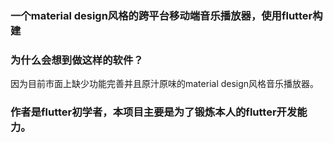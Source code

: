 ### 一个material design风格的跨平台移动端音乐播放器，使用flutter构建
### 为什么会想到做这样的软件？
因为目前市面上缺少功能完善并且原汁原味的material design风格音乐播放器。

### 作者是flutter初学者，本项目主要是为了锻炼本人的flutter开发能力。
